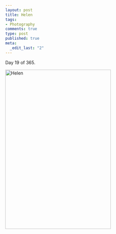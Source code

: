 ```yaml
--- 
layout: post
title: Helen
tags: 
- Photography
comments: true
type: post
published: true
meta: 
  _edit_last: "2"
---
```

Day 19 of 365.

<a href="http://www.flickr.com/photos/aaronbrethorst/3215809393/" title="Helen by aaronbrethorst, on Flickr"><img src="http://farm4.static.flickr.com/3506/3215809393_f9a28450c5.jpg" width="333" height="500" alt="Helen" /></a>
